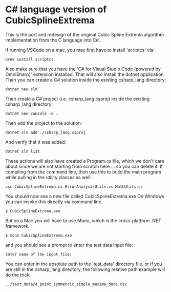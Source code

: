 # C# language version of CubicSplineExtrema

This is the port and redesign of the original Cubic Spline Extrema algorithm implementation from the C language into C#.

If running VSCode on a mac, you may first have to install 'scriptcs' via:

`brew install scriptcs`

Also make sure that you have the 'C# for Visual Studio Code (powered by OmniSharp)' extension installed. That will also install the dotnet application.
Then you can create a C# solution inside the existing csharp_lang directory:

`dotnet new sln`

Then create a C# project (i.e. csharp_lang.csproj) inside the existing csharp_lang directory:

`dotnet new console -o .`

Then add the project to the solution:

`dotnet sln add ./csharp_lang.csproj`

And verify that it was added:

`dotnet sln list`

These actions will also have created a Program.cs file, which we don't care about since we are not starting from scratch here ... so you can delete it.
If compiling from the command line, then use this to build the main program while pulling in the utility classes as well:

`csc CubicSplineExtrema.cs ErrorAnalysisUtils.cs MathUtils.cs`

You should now see a new file called CubicSplineExtrema.exe
On Windows you can invoke this directly via command line.

`$ CubicSplineExtrema.exe`

But on a Mac you will have to use Mono, which is the cross-platform .NET framework.

`$ mono CubicSplineExtrema.exe`

and you should see a prompt to enter the test data input file:

`Enter name of the input file:`

You can enter in the absolute path to the 'test_data' directory file, or if you are still in the csharp_lang directory, the following relative path example will do the trick:

`../test_data/4_point_symmetric_simple_maxima_data.csv`

